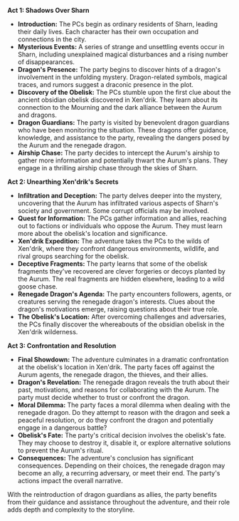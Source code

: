 **Act 1: Shadows Over Sharn**

- **Introduction:** The PCs begin as ordinary residents of Sharn, leading their daily lives. Each character has their own occupation and connections in the city.
- **Mysterious Events:** A series of strange and unsettling events occur in Sharn, including unexplained magical disturbances and a rising number of disappearances.
- **Dragon's Presence:** The party begins to discover hints of a dragon's involvement in the unfolding mystery. Dragon-related symbols, magical traces, and rumors suggest a draconic presence in the plot.
- **Discovery of the Obelisk:** The PCs stumble upon the first clue about the ancient obsidian obelisk discovered in Xen'drik. They learn about its connection to the Mourning and the dark alliance between the Aurum and dragons.
- **Dragon Guardians:** The party is visited by benevolent dragon guardians who have been monitoring the situation. These dragons offer guidance, knowledge, and assistance to the party, revealing the dangers posed by the Aurum and the renegade dragon.
- **Airship Chase:** The party decides to intercept the Aurum's airship to gather more information and potentially thwart the Aurum's plans. They engage in a thrilling airship chase through the skies of Sharn.

**Act 2: Unearthing Xen'drik's Secrets**

- **Infiltration and Deception:** The party delves deeper into the mystery, uncovering that the Aurum has infiltrated various aspects of Sharn's society and government. Some corrupt officials may be involved.
- **Quest for Information:** The PCs gather information and allies, reaching out to factions or individuals who oppose the Aurum. They must learn more about the obelisk's location and significance.
- **Xen'drik Expedition:** The adventure takes the PCs to the wilds of Xen'drik, where they confront dangerous environments, wildlife, and rival groups searching for the obelisk.
- **Deceptive Fragments:** The party learns that some of the obelisk fragments they've recovered are clever forgeries or decoys planted by the Aurum. The real fragments are hidden elsewhere, leading to a wild goose chase.
- **Renegade Dragon's Agenda:** The party encounters followers, agents, or creatures serving the renegade dragon's interests. Clues about the dragon's motivations emerge, raising questions about their true role.
- **The Obelisk's Location:** After overcoming challenges and adversaries, the PCs finally discover the whereabouts of the obsidian obelisk in the Xen'drik wilderness.

**Act 3: Confrontation and Resolution**

- **Final Showdown:** The adventure culminates in a dramatic confrontation at the obelisk's location in Xen'drik. The party faces off against the Aurum agents, the renegade dragon, the thieves, and their allies.
- **Dragon's Revelation:** The renegade dragon reveals the truth about their past, motivations, and reasons for collaborating with the Aurum. The party must decide whether to trust or confront the dragon.
- **Moral Dilemma:** The party faces a moral dilemma when dealing with the renegade dragon. Do they attempt to reason with the dragon and seek a peaceful resolution, or do they confront the dragon and potentially engage in a dangerous battle?
- **Obelisk's Fate:** The party's critical decision involves the obelisk's fate. They may choose to destroy it, disable it, or explore alternative solutions to prevent the Aurum's ritual.
- **Consequences:** The adventure's conclusion has significant consequences. Depending on their choices, the renegade dragon may become an ally, a recurring adversary, or meet their end. The party's actions impact the overall narrative.

With the reintroduction of dragon guardians as allies, the party benefits from their guidance and assistance throughout the adventure, and their role adds depth and complexity to the storyline.